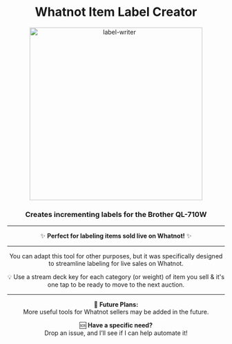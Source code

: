 <div align="center">

# Whatnot Item Label Creator  
<img src="https://github.com/user-attachments/assets/e75d6423-de8a-475d-b8a9-3d0b1327fe8c" alt="label-writer" width="400"/>

### Creates incrementing labels for the Brother QL-710W  

---

✨ **Perfect for labeling items sold live on Whatnot!** ✨  

---

You can adapt this tool for other purposes, but it was specifically designed to streamline labeling for live sales on Whatnot. 

💡 Use a stream deck key for each category (or weight) of item you sell & it's one tap to be ready to move to the next auction.

---

🚀 **Future Plans:**  
More useful tools for Whatnot sellers may be added in the future.  

🆘 **Have a specific need?**  
Drop an issue, and I’ll see if I can help automate it!  

</div>
